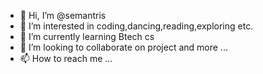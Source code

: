 - 👋 Hi, I’m @semantris
- 👀 I’m interested in coding,dancing,reading,exploring etc.
- 🌱 I’m currently learning Btech cs
- 💞️ I’m looking to collaborate on project and more ...
- 📫 How to reach me ...

<!---
semantris/semantris is a ✨ special ✨ repository because its `README.md` (this file) appears on your GitHub profile.
You can click the Preview link to take a look at your changes.
--->
